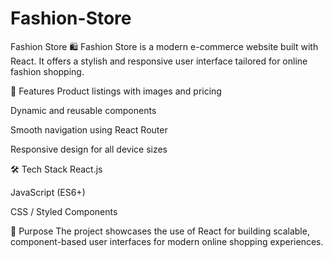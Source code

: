 # Fashion-Store
Fashion Store 🛍️
Fashion Store is a modern e-commerce website built with React. It offers a stylish and responsive user interface tailored for online fashion shopping.

🌟 Features
Product listings with images and pricing

Dynamic and reusable components

Smooth navigation using React Router

Responsive design for all device sizes

🛠️ Tech Stack
React.js

JavaScript (ES6+)

CSS / Styled Components

🎯 Purpose
The project showcases the use of React for building scalable, component-based user interfaces for modern online shopping experiences.

